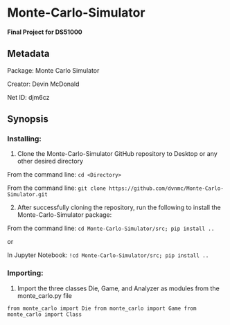 # Monte-Carlo-Simulator
**Final Project for DS51000**


## Metadata
Package: Monte Carlo Simulator

Creator: Devin McDonald

Net ID: djm6cz


## Synopsis
### Installing:

1. Clone the Monte-Carlo-Simulator GitHub repository to Desktop or any other desired directory

From the command line: `cd <Directory>`

From the command line: `git clone https://github.com/dvnmc/Monte-Carlo-Simulator.git`

2. After successfully cloning the repository, run the following to install the Monte-Carlo-Simulator package:

From the command line: `cd Monte-Carlo-Simulator/src; pip install ..`

or

In Jupyter Notebook: `!cd Monte-Carlo-Simulator/src; pip install ..`


### Importing:

1. Import the three classes Die, Game, and Analyzer as modules from the monte_carlo.py file

`from monte_carlo import Die
from monte_carlo import Game
from monte_carlo import Class`





